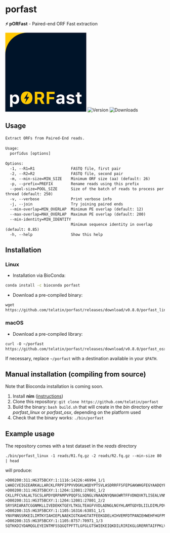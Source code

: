 # porfast
**⚡ pORFast** - Paired-end ORF Fast extraction

![ORF Finder Logo](docs/logo_small.png)  ![Version](https://anaconda.org/bioconda/porfast/badges/version.svg) ![Downloads](https://anaconda.org/bioconda/porfast/badges/downloads.svg)

## Usage

```
Extract ORFs from Paired-End reads.

Usage:
  porfidus [options] 

Options:
  -1, --R1=R1                FASTQ file, first pair
  -2, --R2=R2                FASTQ file, second pair
  -m, --min-size=MIN_SIZE    Minimum ORF size (aa) (default: 26)
  -p, --prefix=PREFIX        Rename reads using this prefix
  --pool-size=POOL_SIZE      Size of the batch of reads to process per thread (default: 250)
  -v, --verbose              Print verbose info
  -j, --join                 Try joining paired ends
  --min-overlap=MIN_OVERLAP  Minimum PE overlap (default: 12)
  --max-overlap=MAX_OVERLAP  Maximum PE overlap (default: 200)
  --min-identity=MIN_IDENTITY
                             Minimum sequence identity in overlap (default: 0.85)
  -h, --help                 Show this help
```

## Installation

### Linux

* Installation via BioConda:
```bash
conda install -c bioconda porfast
```
* Download a pre-compiled binary:
```
wget https://github.com/telatin/porfast/releases/download/v0.8.0/porfast_linux
```

### macOS

* Download a pre-compiled library: 
```
curl -O ~/porfast https://github.com/telatin/porfast/releases/download/v0.8.0/porfast_osx
```  
If necessary, replace `~/porfast` with a destination available in your `$PATH`.

## Manual installation (compiling from source)

Note that Bioconda installation is coming soon.

1. Install **nim** ([instructions](https://andrea-telatin.gitbook.io/nim-bioinformatics/installing-nim))
1. Clone this repository: `git clone https://github.com/telatin/porfast`
1. Build the binary: `bash build.sh` that will create in the _bin_ directory either _porfast\_linux_ or _porfast\_osx_, depending on the platform used
1. Check that the binary works: `./bin/porfast`


## Example usage

The repository comes with a test dataset in the _reads_ directory
```
./bin/porfast_linux -1 reads/R1.fq.gz -2 reads/R2.fq.gz --min-size 80 | head
```
will produce:
```
>D00200:311:HG3T5BCXY:1:1116:14226:46994_1/1
LWAECVEIGIEARKALLARCKLFRPFIPPVVDGKLWQDYPTSVLASDRRFFSFEPGAKWHGFEGYAADQYFVDPFKLLLTTPG
>D00200:311:HG3T5BCXY:1:1204:12081:27801_1/2
CKLLPFCVALALTGCSLAPDYQRPAMPVPQQFSLSQNGLVNAADNYQNAGWRTFFVDNQVKTLISEALVNNRDLRMATLKVQ
>D00200:311:HG3T5BCXY:1:1204:12081:27801_2/2
SRYSRIARATCGGNMKLLIVEDEKKTGEYLTKGLTEAGFVVDLADNGLNGYHLAMTGDYDLIILDIMLPDVNGWDIVRMLR
>D00200:315:HG3F5BCXY:1:1105:16316:63851_1/1
YNVFNNSSRKEILIMTKYIAHIEPLNAEKIGTKAHGTATFEEKGDELHIHVEMFDTPANIEHWEHFHGFPNGQKAHVPTAA
>D00200:315:HG3F5BCXY:1:1105:8757:70971_1/3
SQTKKDIYDAMQGLEYEINTMFSSQGQTPFTTLGFGLGTSWIEKEIQKDILRIRIKGLGRERRTAIFPKLVFTIKKGLNLHP
```
